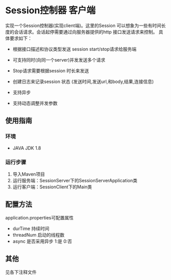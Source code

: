 # Session控制器 客户端


实现一个Session控制器(实现client端)。这里的Session 可以想象为一些有时间长度的会话请求。会话起停需要通过向服务器提供的http 接口发送请求来控制。
具体要求如下：
*	根据接口描述和协议类型发送 session start/stop请求给服务端
*	可支持同时(向同一个server)并发发送多个请求
*	Stop请求需要根据session 时长来发送
*	创建日志来记录session 状态 (发送时间,发送url,和body,结果,连接信息)


* 支持异步
* 支持动态调整并发参数



## 使用指南


### 环境

* JAVA JDK 1.8

### 运行步骤

1. 导入Maven项目
2. 运行服务端：SessionServer下的SessionServerApplication类
3. 运行客户端：SessionClient下的Main类

## 配置方法

application.properties可配置属性
* durTime 持续时间
* threadNum 启动的线程数
* async 是否采用异步 1:是 0:否

## 其他
见各下注释文件
